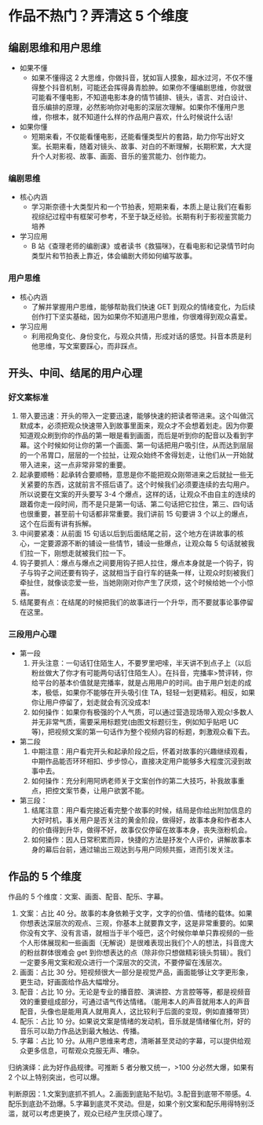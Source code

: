 # 作品不热门？弄清这 5 个维度

## 编剧思维和用户思维

- 如果不懂
  - 如果不懂得这 2 大思维，你做抖音，犹如盲人摸象，超水过河，不仅不懂得整个抖音机制，可能还会挥得鼻青脸肿。如果你不懂编剧思维，你就很可能看不懂电影，不知道电影本身的情节铺排、镜头，语言、对白设计、音乐编排的原理，必然影响你对电影的深层次理解。如果你不懂用户思维，你根本，就不知道什么样的作品用户喜欢，什么时候说什么话!
- 如果你懂
  - 短期来看，不仅能看懂电影，还能看懂类型片的套路，助力你写出好文案。长期来看，随着对镜头、故事、对白的不断理解，长期积累，大大提升个人对影视、故事、画面、音乐的鉴赏能力、创作能力。

### 编剧思维

- 核心内涵
  - 学习斯奈德十大类型片和一个节拍表，短期来看，本质上是让我们在看影视综纪过程中有框架可参考，不至于缺乏经验。长期有利于影视鉴赏能力培养
- 学习应用
  - B 站《查理老师的编剧课》或者读书《救猫咪》，在看电影和记录情节时向类型片和节拍表上靠近，体会编剧大师如何编写故事。

### 用户思维

- 核心内涵
  - 了解并掌握用户思维，能够帮助我们快速 GET 到观众的情绪变化，为后续创作打下坚实基础，因为如果你不知道用户思维，你很难得到观众喜爱。
- 学习应用
  - 利用视角变化、身份变化，与观众共情，形成对话的感觉。抖音本质是利他思维，写文案要踩心，而非踩点。

## 开头、中间、结尾的用户心理

### 好文案标准

1. 带入要迅速：开头的带入一定要迅速，能够快速的把读者带进来。这个叫做沉默成本，必须把观众快速带入到故事里面来，观众才不会想着划走。因为你要知道观众刷到你的作品的第一眼是看到画面，而后是听到你的配音以及看到字幕。这个时候如何让你的第一个画面、第一句话把用户吸引住，从而达到层层的一个吊胃口，层层的一个拉扯，让观众始终不舍得划走，让他们从一开始就带入进来，这一点非常非常的重要。
2. 起承要顺畅：起承转合要顺畅，意思是你不能把观众刚带进来之后就扯一些无关紧要的东西，这就前言不搭后语了。这个时候我们必须要连续的去勾用户。所以说要在文案的开头要写 3-4 个爆点，这样的话，让观众不由自主的连续的跟着你走一段时间，而不是只是第一句话、第二句话把它拉住，第三、四句话也很重要，甚至前十句话都非常重要。我们讲前 15 句要讲 3 个以上的爆点，这个在后面有讲有拆解。
3. 中间要紧凑：从前面 15 句话以后到后面结尾之前，这个地方在讲故事的核心，一定要源源不断的铺设一些情节，铺设一些爆点，让观众每 5 句话就被我们拉一下，刚想走就被我们拉一下。
4. 钩子要抓人：爆点与爆点之间要用钩子把人拉住，爆点本身就是一个钩子，钩子与钩子之间还要有钩子，这就相当于自行车的链条一样，让观众时刻被我们牵扯住，就像谈恋爱一些，当她刚刚对你产生了厌烦，这个时候给她一个小惊喜。
5. 结尾要有点：在结尾的时候把我们的故事进行一个升华，而不要就事论事停留在这里。

### 三段用户心理

- 第一段
  1. 开头注意：一句话钉住陌生人，不要罗里吧嗦，半天讲不到点子上（以后粉丝做大了你才有可能两句话钉住陌生人）。在抖音，完播率>赞评转，你给平台的基本价值就是完播率，就是占用用户的时间。由于用户划走的成本，极低，如果你不能够在开头吸引住 TA，轻轻一划更精彩。相反，如果你让用户停留了，划走就会有沉没成本!
  2. 如何操作：如果你有极强的个人气质，可以通过营造现场带入观众!多数人并无非常气质，需要采用标题党(由图文标题衍生，例如知乎贴吧 UC 等)，把视频文案的第一句话作为整个视频内容的标题，刺激观众看下去。
- 第二段
  1. 中期注意：用户看完开头和起承阶段之后，怀着对故事的兴趣继续观看，中期作品能否环环相扣、步步惊心，直接决定用户能够多大程度沉浸到故事中去。
  2. 如何操作：充分利用阿炳老师关于文案创作的第二大技巧，补我故事重点，把控文案节奏，让用户欲罢不能。
- 第三段：
  1. 结尾注意：用户看完接近看完整个故事的时候，结局是你给出附加信息的大好时机，事关用户是否关注的黄金阶段，做得好，故事本身和作者本人的价值得到升华，做得不好，故事仅仅停留在故事本身，丧失涨粉机会。
  2. 如何操作：因人日常积累而异，快捷的方法是抒发个人评价，讲解故事本身的幕后台前，通过输出三观达到与用户同频共振，进而引发关注。

## 作品的 5 个维度

作品的 5 个维度：文案、画面、配音、配乐、字幕。

1. 文案：占比 40 分。故事的本身依赖于文字，文字的价值、情绪的载体。如果你想表达深层次的观点、三观，你基本上就要靠文字，这是非常重要的。如果你没有文字、没有言语，就相当于半个哑巴，这个时候你单单只靠视频的一些个人形体展现和一些画面（无解说）是很难表现出我们个人的想法，抖音庞大的粉丝群体很难会 get 到你想表达的点（除非你只想做精彩镜头剪辑）。我们一定要多用文案和观众进行一个深层次的交流，不要停留在浅层次。
2. 画面：占比 30 分。短视频很大一部分是视觉产品，画面能够让文字更形象，更生动，好画面给作品大幅增分。
3. 配音：占比 10 分。无论是专业的播音腔、演讲腔、方言腔等等，都是视频音效的重要组成部分，可通过语气传达情绪。（能用本人的声音就用本人的声音配音，头像也是能用真人就用真人，这比较利于后面的变现，例如直播带货）
4. 配乐：占比 10 分。如果说文案是情绪的发动机，音乐就是情绪催化剂，好的音乐可以助力作品达到最大触达、传播。
5. 字幕：占比 10 分。从用户思维来考虑，清晰甚至灵动的字幕，可以提供给观众更多信息，可帮观众克服无声、嘈杂。

归纳演绎：此为好作品规律。可推断 5 者分散又统一，>100 分必然大爆，如果有 2 个以上特别突出，也可以爆。

判断原因：1.文案到底抓不抓人。2.画面到底贴不贴切。3.配音到底带不带感。4.配乐到底劲不劲爆。5.字幕到底灵不灵动。但是，如果个别文案和配乐用得特别泛滥，就可以考虑更换了，观众已经产生厌烦心理了。
